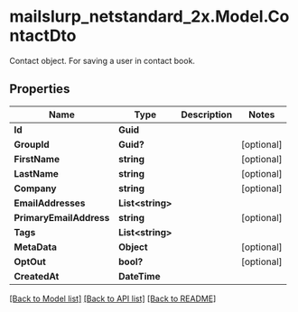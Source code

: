 # mailslurp_netstandard_2x.Model.ContactDto
Contact object. For saving a user in contact book.

## Properties

Name | Type | Description | Notes
------------ | ------------- | ------------- | -------------
**Id** | **Guid** |  | 
**GroupId** | **Guid?** |  | [optional] 
**FirstName** | **string** |  | [optional] 
**LastName** | **string** |  | [optional] 
**Company** | **string** |  | [optional] 
**EmailAddresses** | **List&lt;string&gt;** |  | 
**PrimaryEmailAddress** | **string** |  | [optional] 
**Tags** | **List&lt;string&gt;** |  | 
**MetaData** | **Object** |  | [optional] 
**OptOut** | **bool?** |  | [optional] 
**CreatedAt** | **DateTime** |  | 

[[Back to Model list]](../README#documentation-for-models) [[Back to API list]](../README#documentation-for-api-endpoints) [[Back to README]](../README)

